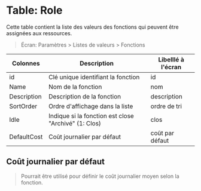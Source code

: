 # Table: Role

Cette table contient la liste des valeurs des fonctions qui peuvent être assignées aux ressources.

> Écran: Paramètres > Listes de valeurs > Fonctions

Colonnes|Description|Libelllé à l'écran
--------|-----------|------------------
id | Clé unique identifiant la fonction | id
Name | Nom de la fonction | nom
Description | Description de la fonction | description
SortOrder | Ordre d'affichage dans la liste | ordre de tri
Idle | Indique si la fonction est close "Archivé" (1: Clos) | clos
DefaultCost | Coût journalier par défaut | coût par défaut

## Coût journalier par défaut

> Pourrait être utilisé pour définir le coût journalier moyen selon la fonction.
